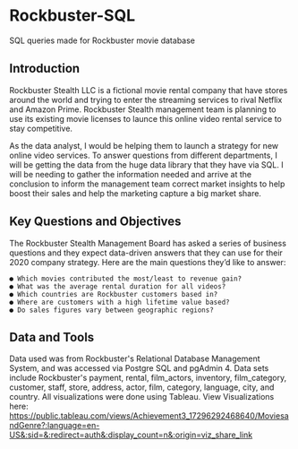 # Rockbuster-SQL
SQL queries made for Rockbuster movie database

## Introduction

Rockbuster Stealth LLC is a fictional movie rental company that have stores around the world and trying to enter the streaming services to rival Netflix and Amazon Prime. Rockbuster Stealth management team is planning to use its existing movie licenses to launce this online video rental service to stay competitive.

As the data analyst, I would be helping them to launch a strategy for new online video services. To answer questions from different departments, I will be getting the data from the huge data library that they have via SQL. I will be needing to gather the information needed and arrive at the conclusion to inform the management team correct market insights to help boost their sales and help the marketing capture a big market share.


## Key Questions and Objectives

The Rockbuster Stealth Management Board has asked a series of business questions and
they expect data-driven answers that they can use for their 2020 company strategy. Here are
the main questions they’d like to answer:

    ● Which movies contributed the most/least to revenue gain?
    ● What was the average rental duration for all videos?
    ● Which countries are Rockbuster customers based in?
    ● Where are customers with a high lifetime value based?
    ● Do sales figures vary between geographic regions?

## Data and Tools

Data used was from Rockbuster's Relational Database Management System, and was accessed via Postgre SQL and pgAdmin 4. Data sets include Rockbuster's payment, rental, film_actors, inventory, film_category, customer, staff, store, address, actor, film, category, language, city, and country. All visualizations were done using Tableau. View Visualizations here: https://public.tableau.com/views/Achievement3_17296292468640/MoviesandGenre?:language=en-US&:sid=&:redirect=auth&:display_count=n&:origin=viz_share_link
